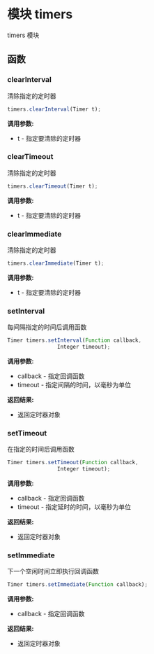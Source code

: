 # 模块 timers
timers 模块

## 函数
        
### clearInterval
清除指定的定时器
```JavaScript
timers.clearInterval(Timer t);
```

**调用参数:**
* t - 指定要清除的定时器

### clearTimeout
清除指定的定时器
```JavaScript
timers.clearTimeout(Timer t);
```

**调用参数:**
* t - 指定要清除的定时器

### clearImmediate
清除指定的定时器
```JavaScript
timers.clearImmediate(Timer t);
```

**调用参数:**
* t - 指定要清除的定时器

### setInterval
每间隔指定的时间后调用函数
```JavaScript
Timer timers.setInterval(Function callback,
                Integer timeout);
```

**调用参数:**
* callback - 指定回调函数
* timeout - 指定间隔的时间，以毫秒为单位

**返回结果:**
* 返回定时器对象

### setTimeout
在指定的时间后调用函数
```JavaScript
Timer timers.setTimeout(Function callback,
                Integer timeout);
```

**调用参数:**
* callback - 指定回调函数
* timeout - 指定延时的时间，以毫秒为单位

**返回结果:**
* 返回定时器对象

### setImmediate
下一个空闲时间立即执行回调函数
```JavaScript
Timer timers.setImmediate(Function callback);
```

**调用参数:**
* callback - 指定回调函数

**返回结果:**
* 返回定时器对象


